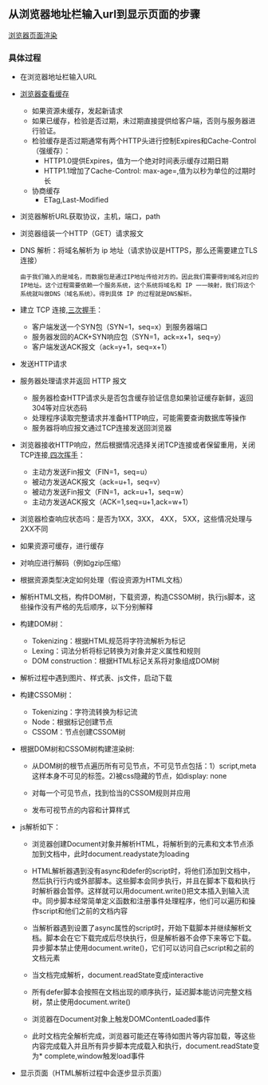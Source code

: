 ## 从浏览器地址栏输入url到显示页面的步骤
[浏览器页面渲染](/details\JS/其他/浏览器页面渲染.md)


### 具体过程
* 在浏览器地址栏输入URL

* [浏览器查看缓存](/details\HTTP\http缓存.md)
  * 如果资源未缓存，发起新请求
  * 如果已缓存，检验是否过期，未过期直接提供给客户端，否则与服务器进行验证。
  * 检验缓存是否过期通常有两个HTTP头进行控制Expires和Cache-Control（强缓存）：
    * HTTP1.0提供Expires，值为一个绝对时间表示缓存过期日期
    * HTTP1.1增加了Cache-Control: max-age=,值为以秒为单位的过期时长
  * 协商缓存
    * ETag,Last-Modified

* 浏览器解析URL获取协议，主机，端口，path

* 浏览器组装一个HTTP（GET）请求报文

* DNS 解析：将域名解析为 ip 地址（请求协议是HTTPS，那么还需要建立TLS连接）
  >
      由于我们输入的是域名，而数据包是通过IP地址传给对方的。因此我们需要得到域名对应的IP地址。这个过程需要依赖一个服务系统，这个系统将域名和 IP 一一映射，我们将这个系统就叫做DNS（域名系统）。得到具体 IP 的过程就是DNS解析。

* 建立 TCP 连接,[三次握手](/details\HTTP\TCP的三次握手与四次挥手.md)：
  * 客户端发送一个SYN包（SYN=1，seq=x）到服务器端口
  * 服务器发回的ACK+SYN响应包（SYN=1，ack=x+1，seq=y）
  * 客户端发送ACK报文（ack=y+1，seq=x+1）

* 发送HTTP请求

* 服务器处理请求并返回 HTTP 报文
  * 服务器检查HTTP请求头是否包含缓存验证信息如果验证缓存新鲜，返回304等对应状态码
  * 处理程序读取完整请求并准备HTTP响应，可能需要查询数据库等操作
  * 服务器将响应报文通过TCP连接发送回浏览器

* 浏览器接收HTTP响应，然后根据情况选择关闭TCP连接或者保留重用，关闭TCP连接,[四次挥手](/details\HTTP\TCP的三次握手与四次挥手.md)：
  * 主动方发送Fin报文（FIN=1，seq=u）
  * 被动方发送ACK报文（ack=u+1，seq=v）
  * 被动方发送Fin报文（FIN=1，ack=u+1，seq=w）
  * 主动方发送ACK报文（ACK=1,seq=u+1,ack=w+1）

* 浏览器检查响应状态吗：是否为1XX，3XX， 4XX， 5XX，这些情况处理与2XX不同

* 如果资源可缓存，进行缓存

* 对响应进行解码（例如gzip压缩）

* 根据资源类型决定如何处理（假设资源为HTML文档）

* 解析HTML文档，构件DOM树，下载资源，构造CSSOM树，执行js脚本，这些操作没有严格的先后顺序，以下分别解释

* 构建DOM树：
  * Tokenizing：根据HTML规范将字符流解析为标记
  * Lexing：词法分析将标记转换为对象并定义属性和规则
  * DOM construction：根据HTML标记关系将对象组成DOM树

* 解析过程中遇到图片、样式表、js文件，启动下载

* 构建CSSOM树：
  * Tokenizing：字符流转换为标记流
  * Node：根据标记创建节点
  * CSSOM：节点创建CSSOM树

* 根据DOM树和CSSOM树构建渲染树:
  * 从DOM树的根节点遍历所有可见节点，不可见节点包括：1）script,meta这样本身不可见的标签。2)被css隐藏的节点，如display: none

  * 对每一个可见节点，找到恰当的CSSOM规则并应用

  * 发布可视节点的内容和计算样式

* js解析如下：
  * 浏览器创建Document对象并解析HTML，将解析到的元素和文本节点添加到文档中，此时document.readystate为loading

  * HTML解析器遇到没有async和defer的script时，将他们添加到文档中，然后执行行内或外部脚本。这些脚本会同步执行，并且在脚本下载和执行时解析器会暂停。这样就可以用document.write()把文本插入到输入流中。同步脚本经常简单定义函数和注册事件处理程序，他们可以遍历和操作script和他们之前的文档内容

  * 当解析器遇到设置了async属性的script时，开始下载脚本并继续解析文档。脚本会在它下载完成后尽快执行，但是解析器不会停下来等它下载。异步脚本禁止使用document.write()，它们可以访问自己script和之前的文档元素

  * 当文档完成解析，document.readState变成interactive

  * 所有defer脚本会按照在文档出现的顺序执行，延迟脚本能访问完整文档树，禁止使用document.write()

  * 浏览器在Document对象上触发DOMContentLoaded事件

  * 此时文档完全解析完成，浏览器可能还在等待如图片等内容加载，等这些内容完成载入并且所有异步脚本完成载入和执行，document.readState变为* complete,window触发load事件

* 显示页面（HTML解析过程中会逐步显示页面）
